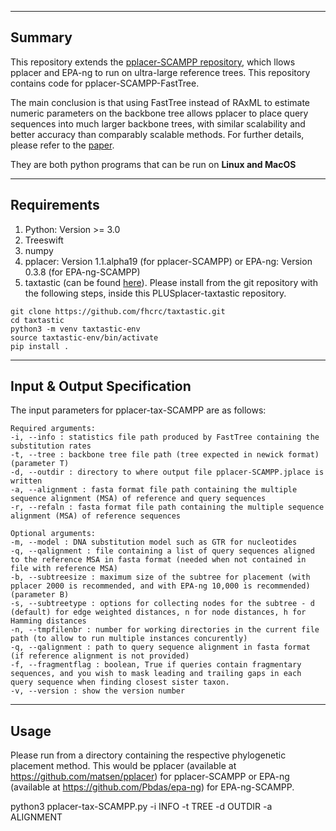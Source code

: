 

------------------------
Summary
------------------------

This repository extends the [pplacer-SCAMPP repository](https://github.com/chry04/PLUSplacer), which llows pplacer and EPA-ng to run on ultra-large reference trees. This repository contains code for pplacer-SCAMPP-FastTree. 

The main conclusion is that using FastTree instead of RAxML to estimate numeric parameters on the backbone tree allows pplacer to place query sequences into much larger backbone trees, with similar scalability and better accuracy than comparably scalable
methods. For further details, please refer to the [paper](https://academic.oup.com/bioinformaticsadvances/article/3/1/vbad008/7009227).

They are both python programs that can be run on **Linux and MacOS**

------------------------
Requirements
------------------------
1. Python: Version >= 3.0
2. Treeswift
3. numpy
4. pplacer: Version 1.1.alpha19 (for pplacer-SCAMPP)
   or 
   EPA-ng: Version 0.3.8 (for EPA-ng-SCAMPP)
5. taxtastic (can be found [here](https://github.com/fhcrc/taxtastic)). Please install from the git repository with the following steps, inside this PLUSplacer-taxtastic repository.

```
git clone https://github.com/fhcrc/taxtastic.git
cd taxtastic
python3 -m venv taxtastic-env
source taxtastic-env/bin/activate
pip install .
```

----------------------------------
Input & Output Specification
----------------------------------

The input parameters for pplacer-tax-SCAMPP are as follows:
    
    Required arguments: 
    -i, --info : statistics file path produced by FastTree containing the substitution rates
    -t, --tree : backbone tree file path (tree expected in newick format) (parameter T)
    -d, --outdir : directory to where output file pplacer-SCAMPP.jplace is written
    -a, --alignment : fasta format file path containing the multiple sequence alignment (MSA) of reference and query sequences 
    -r, --refaln : fasta format file path containing the multiple sequence alignment (MSA) of reference sequences

    Optional arguments:
    -m, --model : DNA substitution model such as GTR for nucleotides
    -q, --qalignment : file containing a list of query sequences aligned to the reference MSA in fasta format (needed when not contained in file with reference MSA)
    -b, --subtreesize : maximum size of the subtree for placement (with pplacer 2000 is recommended, and with EPA-ng 10,000 is recommended) (parameter B) 
    -s, --subtreetype : options for collecting nodes for the subtree - d (default) for edge weighted distances, n for node distances, h for Hamming distances
    -n, --tmpfilenbr : number for working directories in the current file path (to allow to run multiple instances concurently)
    -q, --qalignment : path to query sequence alignment in fasta format (if reference alignment is not provided)
    -f, --fragmentflag : boolean, True if queries contain fragmentary sequences, and you wish to mask leading and trailing gaps in each query sequence when finding closest sister taxon.
    -v, --version : show the version number
  
----------------------------------
Usage
----------------------------------
Please run from a directory containing the respective phylogenetic placement method. This would be pplacer (available at https://github.com/matsen/pplacer) for pplacer-SCAMPP or EPA-ng (available at https://github.com/Pbdas/epa-ng) for EPA-ng-SCAMPP.

python3 pplacer-tax-SCAMPP.py -i INFO -t TREE -d OUTDIR -a ALIGNMENT
